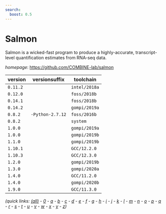 ```yaml
---
search:
  boost: 0.5
---
```

# Salmon

Salmon is a wicked-fast program to produce a highly-accurate,  transcript-level quantification estimates from RNA-seq data.

*homepage*: <https://github.com/COMBINE-lab/salmon>

version | versionsuffix | toolchain
--------|---------------|----------
``0.11.2`` |  | ``intel/2018a``
``0.12.0`` |  | ``foss/2018b``
``0.14.1`` |  | ``foss/2018b``
``0.14.2`` |  | ``gompi/2019a``
``0.8.2`` | ``-Python-2.7.12`` | ``foss/2016b``
``0.8.2`` |  | ``system``
``1.0.0`` |  | ``gompi/2019a``
``1.0.0`` |  | ``gompi/2019b``
``1.1.0`` |  | ``gompi/2019b``
``1.10.1`` |  | ``GCC/12.2.0``
``1.10.3`` |  | ``GCC/12.3.0``
``1.2.0`` |  | ``gompi/2019b``
``1.3.0`` |  | ``gompi/2020a``
``1.4.0`` |  | ``GCC/11.2.0``
``1.4.0`` |  | ``gompi/2020b``
``1.9.0`` |  | ``GCC/11.3.0``


*(quick links: [(all)](../index.md) - [0](../0/index.md) - [a](../a/index.md) - [b](../b/index.md) - [c](../c/index.md) - [d](../d/index.md) - [e](../e/index.md) - [f](../f/index.md) - [g](../g/index.md) - [h](../h/index.md) - [i](../i/index.md) - [j](../j/index.md) - [k](../k/index.md) - [l](../l/index.md) - [m](../m/index.md) - [n](../n/index.md) - [o](../o/index.md) - [p](../p/index.md) - [q](../q/index.md) - [r](../r/index.md) - [s](../s/index.md) - [t](../t/index.md) - [u](../u/index.md) - [v](../v/index.md) - [w](../w/index.md) - [x](../x/index.md) - [y](../y/index.md) - [z](../z/index.md))*


